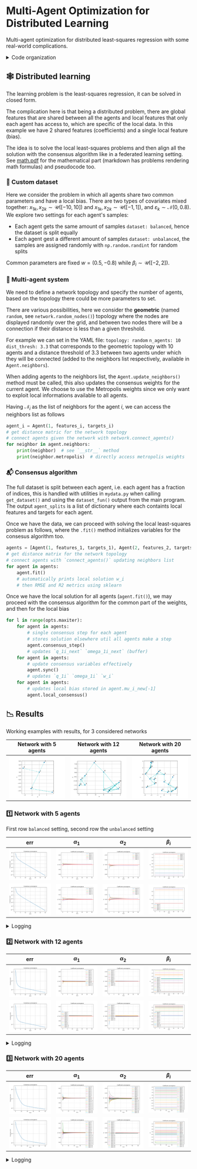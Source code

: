 # Multi-Agent Optimization for Distributed Learning

Multi-agent optimization for distributed least-squares regression with some real-world complications.

<details>
<summary>Code organization</summary>

```bash
pip install -r requirements.txt
```

- `src/configs/` folder with yaml configuration files
- `src/logs/` folder automatically created
- `src/plots/` folder with plotted results (network, parameter convergence and consensus objective convergence)
- `src/cmd_args.py` arguments for main programs
- `src/main.py` main program with arguments, see `python main.py --help` (for now just the configuration file)
- `src/mydata.py` utilities for dataset creation
- `src/network.py` utilities for multi-agent network creation, contains `random_nodes()` `connect_agents()` `plot_network()` functions
- `src/train.py` utilities for agents training and consensus algorithm, contains `Agent` class and `consensus_algorithm()` function
- `src/utils.py` other utilities

You can run the main program as follows (also works for `network.py` and `mydata.py` for inspecting agents network and data respectively)

```bash
python src/main.py --config src/configs/exp1.yaml
```

Otherwise go for `chmod -x src/commands.sh` then run `src/commands.sh` for plotting the networks and then running consensus algorithm for each setting

</details>

## :spider_web: Distributed learning

The learning problem is the least-squares regression, it can be solved in closed form.

The complication here is that being a distributed problem, there are global features that are shared between all the agents and local features that only each agent has access to, which are specific of the local data. In this example we have 2 shared features (coefficients) and a single local feature (bias).

The idea is to solve the local least-squares problems and then align all the solution with the consensus algorithm like in a federated learning setting. See [math.pdf](math.pdf) for the mathematical part (markdown has problems rendering math formulas) and pseudocode too.

### :file_folder: Custom dataset

Here we consider the problem in which all agents share two common parameters and have a local bias. There are two types of covariates mixed together: $x_{1k},x_{2k}\sim\mathcal{U}([-10,10])$ and $x_{1k},x_{2k}\sim\mathcal{U}([-1,1])$, and $\varepsilon_k\sim\mathcal{N}(0,0.8)$. We explore two settings for each agent's samples:
- Each agent gets the same amount of samples `dataset: balanced`, hence the dataset is split equally
- Each agent gest a different amount of samples `dataset: unbalanced`, the samples are assigned randomly with `np.random.randint` for random splits

Common parameters are fixed $w=(0.5,-0.8)$ while $\beta_i\sim\mathcal{U}([-2,2])$.

### :busts_in_silhouette: Multi-agent system

We need to define a network topology and specify the number of agents, based on the topology there could be more parameters to set.

There are various possibilities, here we consider the **geometric** (named `random`, see `network.random_nodes()`) topology where the nodes are displayed randomly over the grid, and between two nodes there will be a connection if their distance is less than a given threshold.
<!-- - Geometric: generate random 2D coordinates the connect two agents if their distance is below a given threshold (see `network.random_nodes()`)
- Ring: display the nodes in a circle (see `network.ring_nodes`) as the previous the threshold should be provided here too -->

For example we can set in the YAML file: `topology: random` `n_agents: 10` `dist_thresh: 3.3` that corresponds to the geometric topology with 10 agents and a distance threshold of 3.3 between two agents under which they will be connected (added to the neighbors list respectively, available in `Agent.neighbors`).

When adding agents to the neighbors list, the `Agent.update_neighbors()` method must be called, this also updates the consensus weights for the current agent. We choose to use the Metropolis weights since we only want to exploit local informations available to all agents.

Having $\mathcal{N}_i$ as the list of neighbors for the agent $i$, we can access the neighbors list as follows

```python
agent_i = Agent(1, features_i, targets_i)
# get distance matric for the network topology
# connect agents given the network with network.connect_agents()
for neighbor in agent.neighbors:
    print(neighbor)  # see `__str__` method
    print(neighbor.metropolis)  # directly access metropolis weights
```

### :mailbox_with_mail: Consensus algorithm

The full dataset is split between each agent, i.e. each agent has a fraction of indices, this is handled with utilities in `mydata.py` when calling `get_dataset()` and using the `dataset_fun()` output from the main program. The output `agent_splits` is a list of dictionary where each containts local features and targets for each agent.

Once we have the data, we can proceed with solving the local least-squares problem as follows, where the `.fit()` method initializes variables for the consesus algorithm too.

```python
agents = [Agent(1, features_1, targets_1), Agent(2, features_2, targets_2)]
# get distance matrix for the network topology
# connect agents with `connect_agents()` updating neighbors list
for agent in agents:
    agent.fit()
    # automatically prints local solution w_i
    # then RMSE and R2 metrics using sklearn
```

Once we have the local solution for all agents (`agent.fit()`), we may proceed with the consensus algorithm for the common part of the weights, and then for the local bias

```python
for l in range(opts.maxiter):
    for agent in agents:
        # single consensus step for each agent
        # stores solution elsewhere util all agents make a step
        agent.consensus_step()
        # updates `q_1i_next` `omega_1i_next` (buffer)
    for agent in agents:
        # update consensus variables effectively
        agent.sync()
        # updates `q_1i` `omega_1i` `w_i`
    for agent in agents:
        # updates local bias stored in agent.mu_i_new[-1]
        agent.local_consensus()
```

## :chart_with_downwards_trend: Results

Working examples with results, for 3 considered networks

Network with 5 agents | Network with 12 agents | Network with 20 agents
-- | -- | --
<img src="src/plots/balanced_random5/balanced_random5_net.svg" alt="Network with 5 agents"> | <img src="src/plots/balanced_random12/balanced_random12_net.svg" alt="Network with 12 agents"> | <img src="src/plots/balanced_random20/balanced_random20_net.svg" alt="Network with 20 agents">

### :one: Network with 5 agents

First row `balanced` setting, second row the `unbalanced` setting

err | $\alpha_1$ | $\alpha_2$ | $\beta_i$
--- | --- | --- | ---
<img src="src/plots/balanced_random5/balanced_random5_iters.svg"> | <img src="src/plots/balanced_random5/balanced_random5_alpha1.svg"> | <img src="src/plots/balanced_random5/balanced_random5_alpha2.svg"> | <img src="src/plots/balanced_random5/balanced_random5_beta.svg">
<img src="src/plots/balanced_random5/balanced_random5_iters.svg"> | <img src="src/plots/unbalanced_random5/unbalanced_random5_alpha1.svg"> | <img src="src/plots/unbalanced_random5/unbalanced_random5_alpha2.svg"> | <img src="src/plots/unbalanced_random5/unbalanced_random5_beta.svg">

<details>
<summary>Logging</summary>

See the configuration files for the [balanced](src/configs/balanced_random5.yaml) and [unbalanced](src/configs/unbalanced_random5.yaml) settings.

<table style="width:100%">
<tr>
  <th style="width:100px">Balanced setting</th>
  <th style="width:100%">Unbalanced setting</th>
</tr>
<tr>
<td>

```bash
python src/main.py --config src/configs/balanced_random5.yaml

Actual parameters:
Agent 0, w_i=[ 0.5    -0.8    -1.4839], samples=1000
Agent 1, w_i=[ 0.5    -0.8    -0.2787], samples=1000
Agent 2, w_i=[ 0.5    -0.8    -0.9012], samples=1000
Agent 3, w_i=[ 0.5   -0.8    1.551], samples=1000
Agent 4, w_i=[ 0.5    -0.8    -1.8377], samples=1000

Local least-squares:
Agent 0 local solution w_i=[ 0.5051 -0.8158 -1.5278], RMSE=0.83, R2=0.93
Agent 1 local solution w_i=[ 0.5056 -0.7946 -0.2842], RMSE=0.83, R2=0.93
Agent 2 local solution w_i=[ 0.5061 -0.8045 -0.8783], RMSE=0.83, R2=0.93
Agent 3 local solution w_i=[ 0.4942 -0.804   1.5345], RMSE=0.78, R2=0.94
Agent 4 local solution w_i=[ 0.5032 -0.8    -1.8503], RMSE=0.80, R2=0.93

After consensus:
Agent 0 local solution w_i=[ 0.5021 -0.8036 -1.5279], RMSE=0.83, R2=0.93
Agent 1 local solution w_i=[ 0.5021 -0.8036 -0.2839], RMSE=0.83, R2=0.93
Agent 2 local solution w_i=[ 0.5021 -0.8036 -0.8788], RMSE=0.83, R2=0.93
Agent 3 local solution w_i=[ 0.5021 -0.8036  1.5361], RMSE=0.78, R2=0.94
Agent 4 local solution w_i=[ 0.5021 -0.8035 -1.85  ], RMSE=0.80, R2=0.93
```

</td>
<td>

```bash
python src/main.py --config src/configs/unbalanced_random5.yaml

Actual parameters:
Agent 0, w_i=[ 0.5    -0.8    -0.5058], samples=1390
Agent 1, w_i=[ 0.5    -0.8     0.6799], samples=586
Agent 2, w_i=[ 0.5    -0.8    -1.7121], samples=1241
Agent 3, w_i=[ 0.5    -0.8    -0.9733], samples=1299
Agent 4, w_i=[ 0.5    -0.8     0.8556], samples=484

Local least-squares:
Agent 0 local solution w_i=[ 0.508  -0.7775 -0.4794], RMSE=0.79, R2=0.93
Agent 1 local solution w_i=[ 0.507  -0.8076  0.6746], RMSE=0.82, R2=0.93
Agent 2 local solution w_i=[ 0.5045 -0.8033 -1.7414], RMSE=0.80, R2=0.93
Agent 3 local solution w_i=[ 0.4949 -0.799  -0.9673], RMSE=0.80, R2=0.93
Agent 4 local solution w_i=[ 0.495  -0.8051  0.827 ], RMSE=0.82, R2=0.92

After consensus:
Agent 0 local solution w_i=[ 0.5015 -0.7959 -0.4795], RMSE=0.79, R2=0.93
Agent 1 local solution w_i=[ 0.5016 -0.7959  0.6785], RMSE=0.82, R2=0.93
Agent 2 local solution w_i=[ 0.5015 -0.796  -1.7417], RMSE=0.80, R2=0.93
Agent 3 local solution w_i=[ 0.5015 -0.796  -0.9673], RMSE=0.80, R2=0.93
Agent 4 local solution w_i=[ 0.5015 -0.796   0.8249], RMSE=0.82, R2=0.92
```

</td>
</tr>
</table>

</details>


### :two: Network with 12 agents

err | $\alpha_1$ | $\alpha_2$ | $\beta_i$
--- | --- | --- | ---
<img src="src/plots/balanced_random12/balanced_random12_iters.svg"> | <img src="src/plots/balanced_random12/balanced_random12_alpha1.svg"> | <img src="src/plots/balanced_random12/balanced_random12_alpha2.svg"> | <img src="src/plots/balanced_random12/balanced_random12_beta.svg">
<img src="src/plots/balanced_random12/balanced_random12_iters.svg"> | <img src="src/plots/unbalanced_random12/unbalanced_random12_alpha1.svg"> | <img src="src/plots/unbalanced_random12/unbalanced_random12_alpha2.svg"> | <img src="src/plots/unbalanced_random12/unbalanced_random12_beta.svg">

<details>
<summary>Logging</summary>

See the configuration files for the [balanced](src/configs/balanced_random12.yaml) and [unbalanced](src/configs/unbalanced_random12.yaml) settings.

<table>
<tr>
<th>Balanced setting</th>
<th>Unbalanced setting</th>
</tr>
<tr>
<td>

```bash
python src/main.py --config src/configs/balanced_random12.yaml

Actual parameters:
Agent 0, w_i=[ 0.5    -0.8    -0.5256], samples=1000
Agent 1, w_i=[ 0.5    -0.8     0.7044], samples=1000
Agent 2, w_i=[ 0.5    -0.8     0.1161], samples=1000
Agent 3, w_i=[ 0.5    -0.8    -0.4716], samples=1000
Agent 4, w_i=[ 0.5    -0.8    -0.1973], samples=1000
Agent 5, w_i=[ 0.5    -0.8    -1.9481], samples=1000
Agent 6, w_i=[ 0.5    -0.8     1.0821], samples=1000
Agent 7, w_i=[ 0.5   -0.8   -1.836], samples=1000
Agent 8, w_i=[ 0.5    -0.8     1.3173], samples=1000
Agent 9, w_i=[ 0.5   -0.8    0.164], samples=1000
Agent 10, w_i=[ 0.5    -0.8     0.1113], samples=1000
Agent 11, w_i=[ 0.5    -0.8     0.8183], samples=1000

Local least-squares:
Agent 0 local solution w_i=[ 0.4975 -0.8045 -0.4993], RMSE=0.73, R2=0.94
Agent 1 local solution w_i=[ 0.4901 -0.8028  0.699 ], RMSE=0.78, R2=0.93
Agent 2 local solution w_i=[ 0.4989 -0.817   0.0918], RMSE=0.78, R2=0.93
Agent 3 local solution w_i=[ 0.5034 -0.7831 -0.5055], RMSE=0.78, R2=0.94
Agent 4 local solution w_i=[ 0.4972 -0.7915 -0.1915], RMSE=0.79, R2=0.94
Agent 5 local solution w_i=[ 0.5041 -0.7811 -1.9141], RMSE=0.76, R2=0.93
Agent 6 local solution w_i=[ 0.502  -0.8266  1.0841], RMSE=0.77, R2=0.94
Agent 7 local solution w_i=[ 0.5003 -0.8037 -1.8269], RMSE=0.81, R2=0.93
Agent 8 local solution w_i=[ 0.4979 -0.7934  1.3539], RMSE=0.80, R2=0.93
Agent 9 local solution w_i=[ 0.4964 -0.802   0.1639], RMSE=0.80, R2=0.93
Agent 10 local solution w_i=[ 0.5033 -0.7958  0.1309], RMSE=0.80, R2=0.93
Agent 11 local solution w_i=[ 0.502  -0.8018  0.81  ], RMSE=0.82, R2=0.93

After consensus:
Agent 0 local solution w_i=[ 0.4997 -0.7997 -0.4993], RMSE=0.73, R2=0.94
Agent 1 local solution w_i=[ 0.4989 -0.8     0.6984], RMSE=0.78, R2=0.93
Agent 2 local solution w_i=[ 0.4989 -0.8     0.0939], RMSE=0.78, R2=0.93
Agent 3 local solution w_i=[ 0.4989 -0.8    -0.5072], RMSE=0.78, R2=0.93
Agent 4 local solution w_i=[ 0.5003 -0.7994 -0.1915], RMSE=0.79, R2=0.94
Agent 5 local solution w_i=[ 0.5002 -0.7995 -1.9133], RMSE=0.76, R2=0.93
Agent 6 local solution w_i=[ 0.5003 -0.7994  1.0861], RMSE=0.77, R2=0.94
Agent 7 local solution w_i=[ 0.4989 -0.8    -1.8269], RMSE=0.81, R2=0.93
Agent 8 local solution w_i=[ 0.4991 -0.7999  1.3535], RMSE=0.80, R2=0.93
Agent 9 local solution w_i=[ 0.4989 -0.8     0.1635], RMSE=0.80, R2=0.93
Agent 10 local solution w_i=[ 0.5003 -0.7994  0.1311], RMSE=0.80, R2=0.93
Agent 11 local solution w_i=[ 0.4989 -0.8     0.8102], RMSE=0.82, R2=0.93
```

</td>
<td>

```bash
python src/main.py --config src/configs/unbalanced_random12.yaml

Actual parameters:
Agent 0, w_i=[ 0.5    -0.8     0.1113], samples=134
Agent 1, w_i=[ 0.5    -0.8     0.8183], samples=505
Agent 2, w_i=[ 0.5    -0.8     1.4382], samples=590
Agent 3, w_i=[ 0.5    -0.8     1.7706], samples=968
Agent 4, w_i=[ 0.5    -0.8     0.1735], samples=1823
Agent 5, w_i=[ 0.5    -0.8    -1.3974], samples=1374
Agent 6, w_i=[ 0.5    -0.8     1.5145], samples=1840
Agent 7, w_i=[ 0.5    -0.8    -1.8373], samples=2249
Agent 8, w_i=[ 0.5    -0.8     1.2293], samples=413
Agent 9, w_i=[ 0.5    -0.8     0.7217], samples=523
Agent 10, w_i=[ 0.5    -0.8     1.6189], samples=1143
Agent 11, w_i=[ 0.5    -0.8     1.5899], samples=438

Local least-squares:
Agent 0 local solution w_i=[ 0.5227 -0.8354  0.0824], RMSE=0.68, R2=0.95
Agent 1 local solution w_i=[ 0.5038 -0.8217  0.8488], RMSE=0.75, R2=0.94
Agent 2 local solution w_i=[ 0.5111 -0.8053  1.4807], RMSE=0.74, R2=0.94
Agent 3 local solution w_i=[ 0.4963 -0.7834  1.7543], RMSE=0.78, R2=0.93
Agent 4 local solution w_i=[ 0.5041 -0.8019  0.1386], RMSE=0.78, R2=0.93
Agent 5 local solution w_i=[ 0.4981 -0.8016 -1.3862], RMSE=0.79, R2=0.94
Agent 6 local solution w_i=[ 0.5093 -0.8047  1.5307], RMSE=0.78, R2=0.94
Agent 7 local solution w_i=[ 0.501  -0.7958 -1.8176], RMSE=0.80, R2=0.93
Agent 8 local solution w_i=[ 0.4937 -0.7952  1.2577], RMSE=0.79, R2=0.93
Agent 9 local solution w_i=[ 0.5063 -0.7994  0.7563], RMSE=0.80, R2=0.93
Agent 10 local solution w_i=[ 0.495  -0.799   1.6182], RMSE=0.81, R2=0.93
Agent 11 local solution w_i=[ 0.4981 -0.7991  1.5569], RMSE=0.83, R2=0.92

After consensus:
Agent 0 local solution w_i=[ 0.5019 -0.8     0.025 ], RMSE=0.69, R2=0.95
Agent 1 local solution w_i=[ 0.5014 -0.7985  0.8533], RMSE=0.75, R2=0.94
Agent 2 local solution w_i=[ 0.5014 -0.7985  1.4818], RMSE=0.74, R2=0.94
Agent 3 local solution w_i=[ 0.5014 -0.7985  1.756 ], RMSE=0.79, R2=0.93
Agent 4 local solution w_i=[ 0.5022 -0.8009  0.1385], RMSE=0.78, R2=0.93
Agent 5 local solution w_i=[ 0.5021 -0.8008 -1.3853], RMSE=0.79, R2=0.94
Agent 6 local solution w_i=[ 0.5022 -0.8009  1.5302], RMSE=0.78, R2=0.94
Agent 7 local solution w_i=[ 0.5014 -0.7985 -1.8176], RMSE=0.80, R2=0.93
Agent 8 local solution w_i=[ 0.5016 -0.799   1.257 ], RMSE=0.79, R2=0.93
Agent 9 local solution w_i=[ 0.5014 -0.7985  0.7558], RMSE=0.80, R2=0.93
Agent 10 local solution w_i=[ 0.5022 -0.8009  1.616 ], RMSE=0.81, R2=0.93
Agent 11 local solution w_i=[ 0.5014 -0.7985  1.5591], RMSE=0.83, R2=0.92
```

</td>
</tr>
</table>

</details>


### :three: Network with 20 agents

err | $\alpha_1$ | $\alpha_2$ | $\beta_i$
--- | --- | --- | ---
<img src="src/plots/balanced_random20/balanced_random20_iters.svg"> | <img src="src/plots/balanced_random20/balanced_random20_alpha1.svg"> | <img src="src/plots/balanced_random20/balanced_random20_alpha2.svg"> | <img src="src/plots/balanced_random20/balanced_random20_beta.svg">
<img src="src/plots/balanced_random20/balanced_random20_iters.svg"> | <img src="src/plots/unbalanced_random20/unbalanced_random20_alpha1.svg"> | <img src="src/plots/unbalanced_random20/unbalanced_random20_alpha2.svg"> | <img src="src/plots/unbalanced_random20/unbalanced_random20_beta.svg">

<details>
<summary>Logging</summary>

See the configuration files for the [balanced](src/configs/balanced_random20.yaml) and [unbalanced](src/configs/unbalanced_random20.yaml) settings.

<table>
<tr>
<th>Balanced setting</th>
<th>Unbalanced setting</th>
</tr>
<tr>
<td>

```bash
python src/main.py --config src/configs/balanced_random20.yaml

Actual parameters:
Agent 0, w_i=[ 0.5    -0.8    -1.8764], samples=1000
Agent 1, w_i=[ 0.5    -0.8    -0.0773], samples=1000
Agent 2, w_i=[ 0.5   -0.8    1.182], samples=1000
Agent 3, w_i=[ 0.5    -0.8     0.5883], samples=1000
Agent 4, w_i=[ 0.5    -0.8     1.8653], samples=1000
Agent 5, w_i=[ 0.5    -0.8     1.3731], samples=1000
Agent 6, w_i=[ 0.5    -0.8     0.1062], samples=1000
Agent 7, w_i=[ 0.5    -0.8    -1.1739], samples=1000
Agent 8, w_i=[ 0.5    -0.8    -1.9849], samples=1000
Agent 9, w_i=[ 0.5   -0.8    1.922], samples=1000
Agent 10, w_i=[ 0.5    -0.8     1.7533], samples=1000
Agent 11, w_i=[ 0.5    -0.8    -0.9034], samples=1000
Agent 12, w_i=[ 0.5    -0.8     0.5529], samples=1000
Agent 13, w_i=[ 0.5   -0.8    0.917], samples=1000
Agent 14, w_i=[ 0.5    -0.8     0.3121], samples=1000
Agent 15, w_i=[ 0.5    -0.8     1.3718], samples=1000
Agent 16, w_i=[ 0.5    -0.8    -1.6887], samples=1000
Agent 17, w_i=[ 0.5   -0.8    1.586], samples=1000
Agent 18, w_i=[ 0.5    -0.8    -0.4319], samples=1000
Agent 19, w_i=[ 0.5    -0.8    -0.0772], samples=1000

Local least-squares:
Agent 0 local solution w_i=[ 0.5046 -0.7984 -1.8653], RMSE=0.80, R2=0.93
Agent 1 local solution w_i=[ 0.5029 -0.801  -0.0571], RMSE=0.79, R2=0.93
Agent 2 local solution w_i=[ 0.504  -0.8123  1.1633], RMSE=0.81, R2=0.93
Agent 3 local solution w_i=[ 0.5061 -0.8194  0.5994], RMSE=0.82, R2=0.93
Agent 4 local solution w_i=[ 0.4945 -0.8003  1.8561], RMSE=0.84, R2=0.93
Agent 5 local solution w_i=[ 0.4915 -0.8161  1.343 ], RMSE=0.81, R2=0.93
Agent 6 local solution w_i=[ 0.4966 -0.7962  0.0993], RMSE=0.79, R2=0.93
Agent 7 local solution w_i=[ 0.498  -0.7999 -1.1855], RMSE=0.80, R2=0.93
Agent 8 local solution w_i=[ 0.4936 -0.8069 -1.9928], RMSE=0.81, R2=0.93
Agent 9 local solution w_i=[ 0.5151 -0.8164  1.9148], RMSE=0.77, R2=0.94
Agent 10 local solution w_i=[ 0.4919 -0.8034  1.7081], RMSE=0.81, R2=0.93
Agent 11 local solution w_i=[ 0.4912 -0.7945 -0.8693], RMSE=0.80, R2=0.93
Agent 12 local solution w_i=[ 0.4903 -0.7956  0.593 ], RMSE=0.77, R2=0.94
Agent 13 local solution w_i=[ 0.5069 -0.8023  0.9172], RMSE=0.82, R2=0.92
Agent 14 local solution w_i=[ 0.5038 -0.8033  0.3373], RMSE=0.82, R2=0.93
Agent 15 local solution w_i=[ 0.4988 -0.7956  1.3336], RMSE=0.81, R2=0.92
Agent 16 local solution w_i=[ 0.4983 -0.7851 -1.6951], RMSE=0.80, R2=0.93
Agent 17 local solution w_i=[ 0.4919 -0.7704  1.5949], RMSE=0.79, R2=0.92
Agent 18 local solution w_i=[ 0.5057 -0.8263 -0.4102], RMSE=0.82, R2=0.93
Agent 19 local solution w_i=[ 0.5048 -0.8042 -0.0513], RMSE=0.81, R2=0.93

After consensus:
Agent 0 local solution w_i=[ 0.4995 -0.8025 -1.8651], RMSE=0.80, R2=0.93
Agent 1 local solution w_i=[ 0.4996 -0.8012 -0.0577], RMSE=0.79, R2=0.93
Agent 2 local solution w_i=[ 0.4996 -0.8012  1.1603], RMSE=0.81, R2=0.93
Agent 3 local solution w_i=[ 0.4995 -0.8015  0.5961], RMSE=0.82, R2=0.93
Agent 4 local solution w_i=[ 0.4994 -0.8028  1.8563], RMSE=0.84, R2=0.93
Agent 5 local solution w_i=[ 0.4993 -0.8033  1.345 ], RMSE=0.81, R2=0.93
Agent 6 local solution w_i=[ 0.4995 -0.8029  0.0986], RMSE=0.79, R2=0.93
Agent 7 local solution w_i=[ 0.4996 -0.8012 -1.1847], RMSE=0.80, R2=0.93
Agent 8 local solution w_i=[ 0.4995 -0.8021 -1.9912], RMSE=0.81, R2=0.93
Agent 9 local solution w_i=[ 0.4996 -0.8012  1.9159], RMSE=0.78, R2=0.94
Agent 10 local solution w_i=[ 0.4994 -0.8032  1.7079], RMSE=0.82, R2=0.93
Agent 11 local solution w_i=[ 0.4996 -0.8012 -0.8676], RMSE=0.80, R2=0.93
Agent 12 local solution w_i=[ 0.4996 -0.8012  0.5927], RMSE=0.77, R2=0.94
Agent 13 local solution w_i=[ 0.4993 -0.8034  0.9176], RMSE=0.82, R2=0.92
Agent 14 local solution w_i=[ 0.4993 -0.8034  0.3376], RMSE=0.82, R2=0.93
Agent 15 local solution w_i=[ 0.4993 -0.8033  1.3331], RMSE=0.81, R2=0.92
Agent 16 local solution w_i=[ 0.4995 -0.8028 -1.6942], RMSE=0.80, R2=0.93
Agent 17 local solution w_i=[ 0.4996 -0.8011  1.5929], RMSE=0.79, R2=0.92
Agent 18 local solution w_i=[ 0.4995 -0.8024 -0.4105], RMSE=0.82, R2=0.92
Agent 19 local solution w_i=[ 0.4995 -0.8027 -0.052 ], RMSE=0.81, R2=0.93
```

</td>
<td>

```bash
python src/main.py --config src/configs/unbalanced_random20.yaml

Actual parameters:
Agent 0, w_i=[ 0.5    -0.8    -1.6887], samples=1239
Agent 1, w_i=[ 0.5   -0.8    1.586], samples=850
Agent 2, w_i=[ 0.5    -0.8    -0.4319], samples=255
Agent 3, w_i=[ 0.5    -0.8    -0.0772], samples=3544
Agent 4, w_i=[ 0.5    -0.8    -0.2211], samples=153
Agent 5, w_i=[ 0.5    -0.8     0.1251], samples=816
Agent 6, w_i=[ 0.5    -0.8     0.3927], samples=332
Agent 7, w_i=[ 0.5    -0.8     0.8414], samples=308
Agent 8, w_i=[ 0.5    -0.8     0.0998], samples=746
Agent 9, w_i=[ 0.5    -0.8     0.7391], samples=2378
Agent 10, w_i=[ 0.5    -0.8    -0.6468], samples=1828
Agent 11, w_i=[ 0.5    -0.8     1.7467], samples=992
Agent 12, w_i=[ 0.5    -0.8    -1.7419], samples=44
Agent 13, w_i=[ 0.5    -0.8     0.1822], samples=937
Agent 14, w_i=[ 0.5    -0.8    -1.6504], samples=1757
Agent 15, w_i=[ 0.5    -0.8    -0.2289], samples=1684
Agent 16, w_i=[ 0.5    -0.8    -0.9697], samples=354
Agent 17, w_i=[ 0.5    -0.8     1.7476], samples=1161
Agent 18, w_i=[ 0.5    -0.8    -1.9477], samples=347
Agent 19, w_i=[ 0.5    -0.8    -0.4352], samples=275

Local least-squares:
Agent 0 local solution w_i=[ 0.4987 -0.7964 -1.6642], RMSE=0.79, R2=0.93
Agent 1 local solution w_i=[ 0.5016 -0.7856  1.5689], RMSE=0.81, R2=0.93
Agent 2 local solution w_i=[ 0.5158 -0.7965 -0.457 ], RMSE=0.84, R2=0.93
Agent 3 local solution w_i=[ 0.4985 -0.8015 -0.0801], RMSE=0.82, R2=0.93
Agent 4 local solution w_i=[ 0.475  -0.7944 -0.3603], RMSE=0.78, R2=0.93
Agent 5 local solution w_i=[ 0.4928 -0.7938  0.1156], RMSE=0.79, R2=0.93
Agent 6 local solution w_i=[ 0.4911 -0.8027  0.3649], RMSE=0.80, R2=0.93
Agent 7 local solution w_i=[ 0.5023 -0.82    0.848 ], RMSE=0.85, R2=0.92
Agent 8 local solution w_i=[ 0.5055 -0.8114  0.1151], RMSE=0.79, R2=0.94
Agent 9 local solution w_i=[ 0.5031 -0.7994  0.7245], RMSE=0.80, R2=0.93
Agent 10 local solution w_i=[ 0.5003 -0.8021 -0.6299], RMSE=0.79, R2=0.93
Agent 11 local solution w_i=[ 0.4979 -0.8096  1.7366], RMSE=0.81, R2=0.93
Agent 12 local solution w_i=[ 0.5422 -0.7173 -1.8661], RMSE=0.75, R2=0.89
Agent 13 local solution w_i=[ 0.5099 -0.8046  0.2213], RMSE=0.82, R2=0.93
Agent 14 local solution w_i=[ 0.4985 -0.7951 -1.668 ], RMSE=0.82, R2=0.92
Agent 15 local solution w_i=[ 0.5021 -0.8051 -0.2092], RMSE=0.78, R2=0.93
Agent 16 local solution w_i=[ 0.5038 -0.7953 -1.0049], RMSE=0.82, R2=0.92
Agent 17 local solution w_i=[ 0.4985 -0.8109  1.7588], RMSE=0.83, R2=0.92
Agent 18 local solution w_i=[ 0.496  -0.8141 -1.9055], RMSE=0.78, R2=0.93
Agent 19 local solution w_i=[ 0.4933 -0.8207 -0.3997], RMSE=0.84, R2=0.94

After consensus:
Agent 0 local solution w_i=[ 0.5003 -0.8015 -1.664 ], RMSE=0.79, R2=0.93
Agent 1 local solution w_i=[ 0.501  -0.8019  1.5694], RMSE=0.81, R2=0.93
Agent 2 local solution w_i=[ 0.501  -0.8019 -0.459 ], RMSE=0.84, R2=0.93
Agent 3 local solution w_i=[ 0.5009 -0.8018 -0.0801], RMSE=0.82, R2=0.93
Agent 4 local solution w_i=[ 0.5002 -0.8013 -0.4277], RMSE=0.78, R2=0.93
Agent 5 local solution w_i=[ 0.5    -0.8011  0.1138], RMSE=0.80, R2=0.93
Agent 6 local solution w_i=[ 0.5001 -0.8014  0.3655], RMSE=0.80, R2=0.93
Agent 7 local solution w_i=[ 0.5011 -0.8019  0.8359], RMSE=0.85, R2=0.92
Agent 8 local solution w_i=[ 0.5005 -0.8016  0.112 ], RMSE=0.80, R2=0.94
Agent 9 local solution w_i=[ 0.5011 -0.8019  0.7245], RMSE=0.80, R2=0.93
Agent 10 local solution w_i=[ 0.5001 -0.8012 -0.63  ], RMSE=0.79, R2=0.93
Agent 11 local solution w_i=[ 0.5011 -0.8019  1.7354], RMSE=0.81, R2=0.93
Agent 12 local solution w_i=[ 0.501  -0.8019 -2.1335], RMSE=0.83, R2=0.87
Agent 13 local solution w_i=[ 0.5    -0.8011  0.2209], RMSE=0.82, R2=0.93
Agent 14 local solution w_i=[ 0.5    -0.8011 -1.6683], RMSE=0.82, R2=0.92
Agent 15 local solution w_i=[ 0.5    -0.8011 -0.2093], RMSE=0.78, R2=0.93
Agent 16 local solution w_i=[ 0.5002 -0.8014 -1.0115], RMSE=0.82, R2=0.92
Agent 17 local solution w_i=[ 0.5011 -0.8019  1.7583], RMSE=0.83, R2=0.92
Agent 18 local solution w_i=[ 0.5004 -0.8015 -1.9051], RMSE=0.78, R2=0.93
Agent 19 local solution w_i=[ 0.5002 -0.8014 -0.374 ], RMSE=0.84, R2=0.93
```
</td>
</tr>
</table>

</details>
